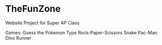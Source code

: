 # TheFunZone
Website Project for Super AP Class

Games:
Guess the Pokemon Type
Rock-Paper-Scissors
Snake
Pac-Man
Dino Runner